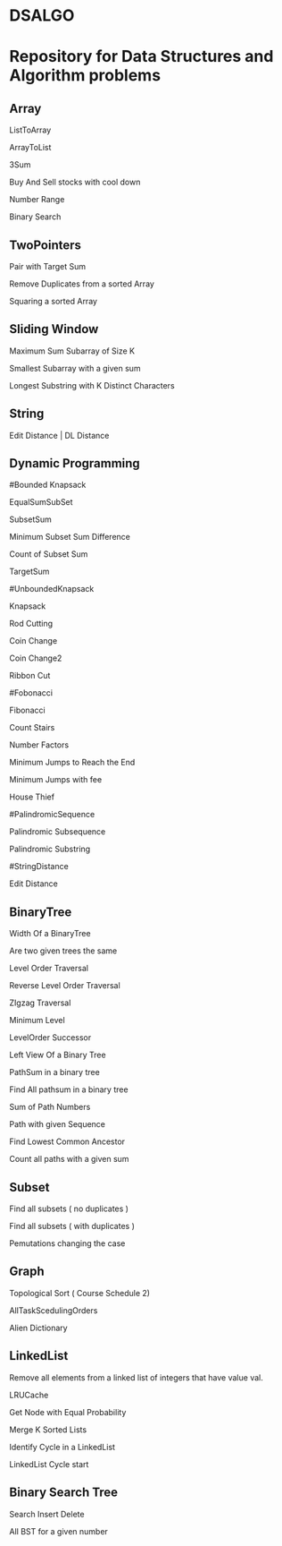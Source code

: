 # DSALGO
# Repository for Data Structures and Algorithm problems

Array
-----

ListToArray

ArrayToList

3Sum

Buy And Sell stocks with cool down

Number Range

Binary Search

TwoPointers
------------

Pair with Target Sum

Remove Duplicates from a sorted Array

Squaring a sorted Array


Sliding Window
--------------

Maximum Sum Subarray of Size K

Smallest Subarray with a given sum

Longest Substring with K Distinct Characters


String
------

Edit Distance | DL Distance

Dynamic Programming
-------------------

#Bounded Knapsack

EqualSumSubSet

SubsetSum

Minimum Subset Sum Difference

Count of Subset Sum

TargetSum

#UnboundedKnapsack

Knapsack

Rod Cutting

Coin Change

Coin Change2

Ribbon Cut

#Fobonacci

Fibonacci

Count Stairs

Number Factors

Minimum Jumps to Reach the End

Minimum Jumps with fee

House Thief

#PalindromicSequence

Palindromic Subsequence

Palindromic Substring


#StringDistance

Edit Distance


BinaryTree
----------
Width Of a BinaryTree

Are two given trees the same

Level Order Traversal

Reverse Level Order Traversal

ZIgzag Traversal

Minimum Level

LevelOrder Successor

Left View Of a Binary Tree

PathSum in a binary tree

Find All pathsum in a binary tree

Sum of Path Numbers

Path with given Sequence

Find Lowest Common Ancestor

Count all paths with a given sum

Subset
------
Find all subsets ( no duplicates )

Find all subsets ( with duplicates )

Pemutations changing the case

Graph
------
Topological Sort ( Course Schedule 2)

AllTaskScedulingOrders

Alien Dictionary

LinkedList
----------

Remove all elements from a linked list of integers that have value val.

LRUCache

Get Node with Equal Probability

Merge K Sorted Lists

Identify Cycle in a LinkedList

LinkedList Cycle start

Binary Search Tree
------------------

Search Insert Delete

All BST for a given number
